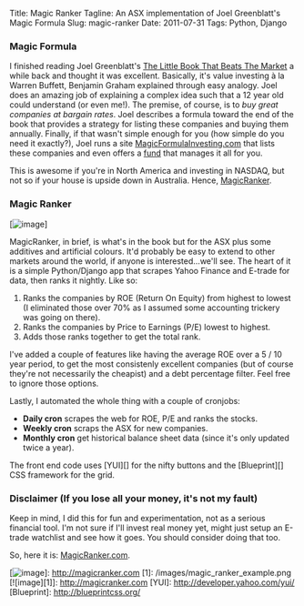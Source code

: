 Title: Magic Ranker
Tagline: An ASX implementation of Joel Greenblatt's Magic Formula
Slug: magic-ranker
Date: 2011-07-31
Tags: Python, Django

### Magic Formula

I finished reading Joel Greenblatt's [The Little Book That Beats The
Market](http://www.amazon.com/Little-Book-That-Beats-Market/dp/0471733067) a while back and thought it was excellent. Basically, it's
value investing à la Warren Buffett, Benjamin Graham explained through
easy analogy. Joel does an amazing job of explaining a complex idea such
that a 12 year old could understand (or even me!). The premise, of
course, is to *buy great companies at bargain rates*. Joel describes a
formula toward the end of the book that provides a strategy for listing
these companies and buying them annually. Finally, if that wasn't simple
enough for you (how simple do you need it exactly?), Joel runs a site
[MagicFormulaInvesting.com](MagicFormulaInvesting.com) that lists these companies and even offers
a [fund](http://http//www.formulainvesting.com/) that manages it all for you.

This is awesome if you're in North America and investing in NASDAQ, but
not so if your house is upside down in Australia. Hence, [MagicRanker][].

### Magic Ranker

[![image][]]  

MagicRanker, in brief, is what's in the book but for the ASX plus some
additives and artificial colours. It'd probably be easy to extend to
other markets around the world, if anyone is interested...we'll see. The
heart of it is a simple Python/Django app that scrapes Yahoo Finance and
E-trade for data, then ranks it nightly. Like so:

1.  Ranks the companies by ROE (Return On Equity) from highest to lowest
    (I eliminated those over 70% as I assumed some accounting trickery
    was going on there).
2.  Ranks the companies by Price to Earnings (P/E) lowest to highest.
3.  Adds those ranks together to get the total rank.

I've added a couple of features like having the average ROE over a 5 /
10 year period, to get the most consistenly excellent companies (but of
course they're not necessarily the cheapist) and a debt percentage
filter. Feel free to ignore those options.

Lastly, I automated the whole thing with a couple of cronjobs:

-   **Daily cron** scrapes the web for ROE, P/E and ranks the stocks.  
-   **Weekly cron** scraps the ASX for new companies.
-   **Monthly cron** get historical balance sheet data (since it's only
    updated twice a year).

The front end code uses [YUI][] for the nifty buttons and the
[Blueprint][] CSS framework for the grid.

### Disclaimer (If you lose all your money, it's not my fault)

Keep in mind, I did this for fun and experimentation, not as a serious
financial tool. I'm not sure if I'll invest real money yet, might just
setup an E-trade watchlist and see how it goes. You should consider
doing that too.

So, here it is: [MagicRanker.com](http://MagicRanker.com).

  [MagicRanker]: http://www.magicranker.com
  [image]: /images/magic_ranker_home.png
  [![image][]]: http://magicranker.com
  [1]: /images/magic_ranker_example.png
  [![image][1]]: http://magicranker.com
  [YUI]: http://developer.yahoo.com/yui/
  [Blueprint]: http://blueprintcss.org/

